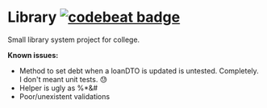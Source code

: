 # Library [![codebeat badge](https://codebeat.co/badges/76d3643c-4775-438a-acdf-76f901dfb645)](https://codebeat.co/projects/github-com-alana91-library-master)

Small library system project for college.

**Known issues:**
- Method to set debt when a loanDTO is updated is untested. Completely. I don't meant unit tests. :sweat:
- Helper is ugly as %*&#
- Poor/unexistent validations
